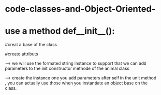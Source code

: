 # code-classes-and-Object-Oriented-

# use a method def__init__():

#creat a base of the class

#create attributs

--> we will use the formated string instance to support that we can add parameters to the init constructor methode of the animal class.

--> create the instance one you add parameters after self in the unit method , you can actually use those when you instantiate an object base on the class.



